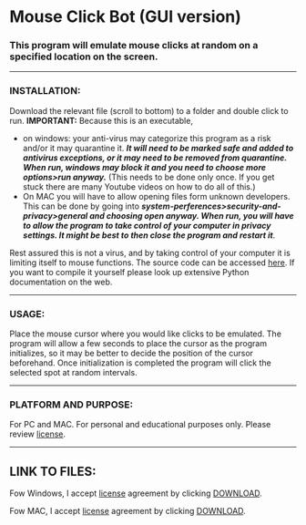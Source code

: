 # __Mouse Click Bot (GUI version)__

### This program will emulate mouse clicks at random on a specified location on the screen. 
___
### INSTALLATION:
Download the relevant file (scroll to bottom) to a folder and double click to run. **IMPORTANT:**  Because this is an executable, 

- on windows: your anti-virus may categorize this program as a risk and/or it may quarantine it. ***It will need to be marked safe and added to antivirus exceptions, or it may need to be removed from quarantine. When run, windows may block it and you need to choose more options>run anyway.*** (This needs to be done only once. If you get stuck there are many Youtube videos on how to do all of this.) 
- On MAC you will have to allow opening files form unknown developers. This can be done by going into ***system-perferences>security-and-privacy>general and choosing open anyway. When run, you will have to allow the program to take control of your computer in privacy settings. It might be best to then close the program and restart it***.

Rest assured this is not a virus, and by taking control of your computer it is limiting itself to mouse functions.  The source code can be accessed [here](https://github.com/Imranazeb/MouseBotGUI/blob/master/main.py). If you want to compile it yourself please look up extensive Python documentation on the web. 
___
### USAGE:
Place the mouse cursor where you would like clicks to be emulated. The program will allow a few seconds to place the cursor as the program initializes, so it may be better to decide the position of the cursor beforehand. Once initialization is completed the program will click the selected spot at random intervals. 
___
### PLATFORM AND PURPOSE:
For PC and MAC. For personal and educational purposes only. Please review [license](https://github.com/Imranazeb/MouseBotGUI/blob/master/LICENSE.md). 
___
## LINK TO FILES:
Fow Windows, I accept [license](https://github.com/Imranazeb/MouseBotGUI/blob/master/LICENSE.md) agreement by clicking [DOWNLOAD](https://github.com/Imranazeb/MouseBotGUI/releases/download/v1.00/BOT_Win.exe).

Fow MAC, I accept [license](https://github.com/Imranazeb/MouseBotGUI/blob/master/LICENSE.md) agreement by clicking [DOWNLOAD](https://github.com/Imranazeb/MouseBotGUI/releases/download/v1.00/BOT_MAC.app.zip).

